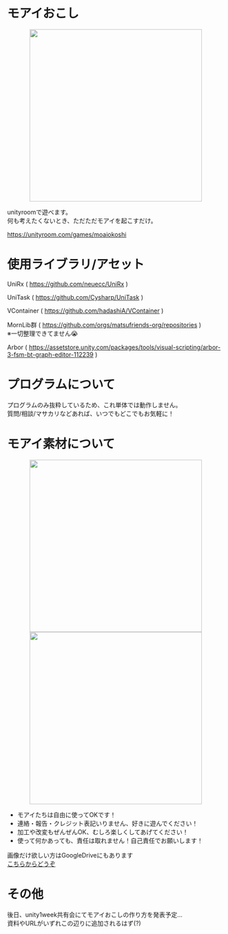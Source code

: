 # モアイおこし
<p align="center">
  <img src="https://github.com/user-attachments/assets/bedc38f2-d140-492d-a8f9-10c4e8c67331" width="400">
</p>

unityroomで遊べます。  
何も考えたくないとき、ただただモアイを起こすだけ。

https://unityroom.com/games/moaiokoshi

# 使用ライブラリ/アセット
UniRx ( https://github.com/neuecc/UniRx )

UniTask ( https://github.com/Cysharp/UniTask )

VContainer ( https://github.com/hadashiA/VContainer )

MornLib群 ( https://github.com/orgs/matsufriends-org/repositories )  
※一切整理できてません😭

Arbor ( https://assetstore.unity.com/packages/tools/visual-scripting/arbor-3-fsm-bt-graph-editor-112239 )

# プログラムについて
プログラムのみ抜粋しているため、これ単体では動作しません。  
質問/相談/マサカリなどあれば、いつでもどこでもお気軽に！

# モアイ素材について
<p align="center">
  <img src="https://github.com/user-attachments/assets/95e56868-39f7-4479-8899-dac6c0950bf0" width="400">
  <img src="https://github.com/user-attachments/assets/3b9ec5f3-d08b-413b-9983-cd6a7be09ca4" width="400">
</p>

- モアイたちは自由に使ってOKです！
- 連絡・報告・クレジット表記いりません、好きに遊んでください！
- 加工や改変もぜんぜんOK、むしろ楽しくしてあげてください！
- 使って何かあっても、責任は取れません！自己責任でお願いします！

画像だけ欲しい方はGoogleDriveにもあります  
[こちらからどうぞ](https://drive.google.com/drive/folders/1yvZvjsL7ZU_-q_DpA6Zgtpp0PFpn9Fuw?usp=drive_link)

# その他
後日、unity1week共有会にてモアイおこしの作り方を発表予定…  
資料やURLがいずれこの辺りに追加されるはず(?)
